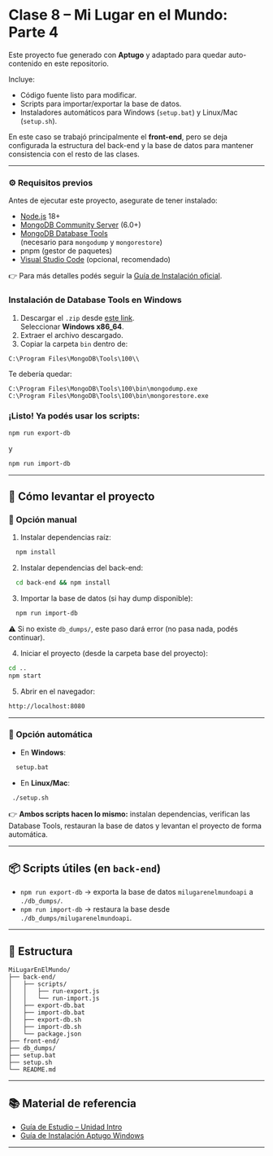 # Clase 8 – Mi Lugar en el Mundo: Parte 4

Este proyecto fue generado con **Aptugo** y adaptado para quedar auto-contenido en este repositorio.

Incluye:
- Código fuente listo para modificar.
- Scripts para importar/exportar la base de datos.
- Instaladores automáticos para Windows (`setup.bat`) y Linux/Mac (`setup.sh`).

En este caso se trabajó principalmente el **front-end**, pero se deja configurada la estructura del back-end y la base de datos para mantener consistencia con el resto de las clases.

---

### ⚙️ Requisitos previos

Antes de ejecutar este proyecto, asegurate de tener instalado:
- [Node.js](https://nodejs.org/) 18+
- [MongoDB Community Server](https://www.mongodb.com/try/download/community) (6.0+)
- [MongoDB Database Tools](https://www.mongodb.com/try/download/database-tools)  
  (necesario para `mongodump` y `mongorestore`)
- pnpm (gestor de paquetes)
- [Visual Studio Code](https://code.visualstudio.com/download) (opcional, recomendado)  


👉 Para más detalles podés seguir la [Guía de Instalación oficial](https://github.com/GuillermoCochrane/curso-aplicaciones-web/blob/main/clase1/Gu%C3%ADa%20de%20Instalaci%C3%B3n%20Aptugo%20Windows.pdf).


### Instalación de Database Tools en Windows
1. Descargar el `.zip` desde [este link](https://www.mongodb.com/try/download/database-tools).  
   Seleccionar **Windows x86_64**.
2. Extraer el archivo descargado.
3. Copiar la carpeta `bin` dentro de:

```
C:\Program Files\MongoDB\Tools\100\\
```

Te debería quedar:

```
C:\Program Files\MongoDB\Tools\100\bin\mongodump.exe
C:\Program Files\MongoDB\Tools\100\bin\mongorestore.exe
```

### ¡Listo! Ya podés usar los scripts:

```bash
npm run export-db 
```

y

```bash
npm run import-db
```

---

## 🚀 Cómo levantar el proyecto

### 🔹 Opción manual

1. Instalar dependencias raíz:
```bash
  npm install
```

2. Instalar dependencias del back-end:

```bash
  cd back-end && npm install
```

3. Importar la base de datos (si hay dump disponible):

```bash
  npm run import-db
```

   ⚠️ Si no existe `db_dumps/`, este paso dará error (no pasa nada, podés continuar).

4. Iniciar el proyecto (desde la carpeta base del proyecto):

```bash
cd ..
npm start
```

5. Abrir en el navegador:

```bash
http://localhost:8080
```

---

### 🔹 Opción automática

* En **Windows**:

```bash
  setup.bat
```

* En **Linux/Mac**:

```bash
 ./setup.sh
```

👉 **Ambos scripts hacen lo mismo:** instalan dependencias, verifican las Database Tools, restauran la base de datos y levantan el proyecto de forma automática.

---

## 📦 Scripts útiles (en `back-end`)

* `npm run export-db` → exporta la base de datos `milugarenelmundoapi` a `./db_dumps/`.
* `npm run import-db` → restaura la base desde `./db_dumps/milugarenelmundoapi`.

---

## 📂 Estructura

```
MiLugarEnElMundo/
├── back-end/
│   ├── scripts/
│   │   ├── run-export.js
│   │   └── run-import.js
│   ├── export-db.bat
│   ├── import-db.bat
│   ├── export-db.sh
│   ├── import-db.sh
│   └── package.json
├── front-end/
├── db_dumps/ 
├── setup.bat
├── setup.sh
└── README.md
```

---

## 📚 Material de referencia

- [Guía de Estudio – Unidad Intro](https://github.com/GuillermoCochrane/curso-aplicaciones-web/blob/main/clase1/Unidad%20Intro%20y%20Aptugo%20-%20Gu%C3%ADa%20de%20Estudio%20-%20Programaci%C3%B3n%20Web%20-%20App.pdf)
- [Guía de Instalación Aptugo Windows](https://github.com/GuillermoCochrane/curso-aplicaciones-web/blob/main/clase1/Gu%C3%ADa%20de%20Instalaci%C3%B3n%20Aptugo%20Windows.pdf)

---